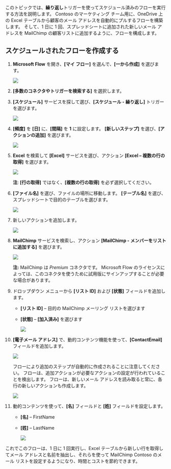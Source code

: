このトピックでは、**繰り返し**トリガーを使ってスケジュール済みのフローを実行する方法を説明します。  Contoso のマーケティング チーム用に、OneDrive 上の Excel テーブルから顧客のメール アドレスを自動的にプルするフローを構築します。 そして、1 日に 1 回、スプレッドシートに追加された新しいメール アドレスを MailChimp の顧客リストに追加するように、フローを構成します。 

## <a name="create-a-scheduled-flow"></a>スケジュールされたフローを作成する
1. **Microsoft Flow** を開き、**[マイ フロー]** を選んで、**[一から作成]** を選びます。 
   
    ![](./media/learning-recurrence/flow-create-blank.png)
2. **[多数のコネクタやトリガーを検索する]** を選択します。
3. **[スケジュール]** サービスを探して選び、**[スケジュール - 繰り返し]** トリガーを選びます。
   
    ![](./media/learning-recurrence/flow-recurrence-trigger.png)
4. **[頻度]** を **[日]** に、**[間隔]** を **1** に設定します。 **[新しいステップ]** を選び、**[アクションの追加]** を選びます。 
   
    ![](./media/learning-recurrence/frequency-interval.png)
5. **Excel** を検索して **[Excel]** サービスを選び、アクション **[Excel – 複数の行の取得]** を選びます。 
   
    ![](./media/learning-recurrence/excel-get-rows.png)
   
    **注**: **[行の取得]** ではなく、**[複数の行の取得]** を必ず選択してください。 
6. **[ファイル名]** を選び、ファイルの場所に移動します。 **[テーブル名]** を選び、スプレッドシートで目的のテーブルを選びます。 
   
    ![](./media/learning-recurrence/excel-get-file.png)
7. 新しいアクションを追加します。 
   
    ![](./media/learning-recurrence/new-step.png)
8. **MailChimp** サービスを検索し、アクション **[MailChimp - メンバーをリストに追加する]** を選びます。
   
    ![](./media/learning-recurrence/select-mailchimp.png)
   
    **注:** MailChimp は *Premium* コネクタです。 Microsoft Flow のライセンスによっては、このコネクタを使うために試用版にサインアップすることが必要な場合があります。
9. ドロップダウン メニューから **[リスト ID]** および **[状態]** フィールドを追加します。
   
   * **[リスト ID]** – 目的の MailChimp メーリング リストを選びます
   * **[状態]** – **[加入済み]** を選びます 
     
     ![](./media/learning-recurrence/mailchimp-id-status.png)
10. **[電子メール アドレス]** で、動的コンテンツ機能を使って、**[ContactEmail]** フィールドを追加します。 
    
     ![](./media/learning-recurrence/mailchimp-address.png)
    
     フローにより追加のステップが自動的に作成されることに注意してください。 フローは、追加アクションが必要なアクションの設定が行われていることを検出します。 フローは、新しいメール アドレスを読み取ると常に、各行の新しいアクションも作成します。 
    
     ![](./media/learning-recurrence/mailchimp-for-each.png)
11. 動的コンテンツを使って、**[名]** フィールドと **[姓]** フィールドを設定します。
    
    * **[名]** – FirstName
    * **[姓]** – LastName
      
      ![](./media/learning-recurrence/mailchimp-names.png)

これでこのフローは、1 日に 1 回実行し、Excel テーブルから新しい行を取得してメール アドレスと名前を抽出し、それらを使って MailChimp Contoso のメール リストを設定するようになり、時間とコストを節約できます。 

